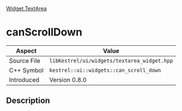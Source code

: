 [Widget.TextArea](index.md)
# canScrollDown
| Aspect | Value |
| --- | --- |
| Source File | `libKestrel/ui/widgets/textarea_widget.hpp` |
| C++ Symbol | `kestrel::ui::widgets::can_scroll_down` |
| Introduced | Version 0.8.0 |
## Description
